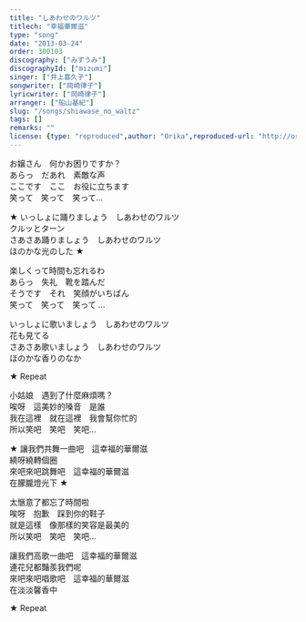```yaml
---
title: "しあわせのワルツ"
titlech: "幸福華爾滋"
type: "song"
date: "2013-03-24"
order: 300103
discography: ["みずうみ"]
discographyId: ["mizumi"]
singer: ["井上喜久子"]
songwriter: ["岡崎律子"]
lyricwriter: ["岡崎律子"]
arranger: ["船山基紀"]
slug: "/songs/shiawase_no_waltz"
tags: []
remarks: ""
license: {type: "reproduced",author: "Orika",reproduced-url: "http://orikamushi.myweb.hinet.net",reproduced-website: "織歌蟲"}
---
```


お嬢さん　何かお困りですか？  
あらっ　だあれ　素敵な声   
ここです　ここ　お役に立ちます   
笑って　笑って　笑って…   
  
★ いっしょに踊りましょう　しあわせのワルツ   
クルッとターン   
さあさあ踊りましょう　しあわせのワルツ   
ほのかな光のした ★   
  
楽しくって時間も忘れるわ   
あらっ　失礼　靴を踏んだ   
そうです　それ　笑顔がいちばん   
笑って　笑って　笑って …   
  
いっしょに歌いましょう　しあわせのワルツ   
花も見てる   
さあさあ歌いましょう　しあわせのワルツ   
ほのかな香りのなか   
  
★ Repeat  
  
  

<!-- 翻译 -->

小姑娘　遇到了什麼麻煩嗎？  
唉呀　這美妙的嗓音　是誰  
我在這裡　就在這裡　我會幫你忙的  
所以笑吧　笑吧　笑吧…   
  
★ 讓我們共舞一曲吧　這幸福的華爾滋  
繞呀繞轉個圈  
來吧來吧跳舞吧　這幸福的華爾滋  
在朦朧燈光下 ★  
  
太愜意了都忘了時間啦  
唉呀　抱歉　踩到你的鞋子  
就是這樣　像那樣的笑容是最美的  
所以笑吧　笑吧　笑吧…  
  
讓我們高歌一曲吧　這幸福的華爾滋  
連花兒都豔羨我們呢  
來吧來吧唱歌吧　這幸福的華爾滋  
在淡淡馨香中   
  
★ Repeat
